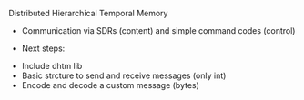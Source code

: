 Distributed Hierarchical Temporal Memory

* Communication via SDRs (content) and simple command codes (control)


+ Next steps: 

- Include dhtm lib
- Basic strcture to send and receive messages (only int)
- Encode and decode a custom message (bytes)
